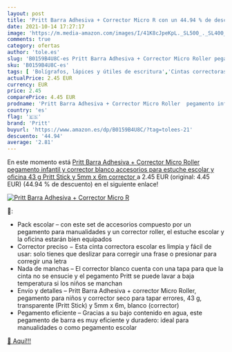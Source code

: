 ```yaml
---
layout: post
title: 'Pritt Barra Adhesiva + Corrector Micro R con un 44.94 % de descuento'
date: 2021-10-14 17:27:17
image: 'https://m.media-amazon.com/images/I/41K8cJpeKpL._SL500_._SL400_.jpg'
comments: true
category: ofertas
author: 'tole.es'
slug: 'B0159B4U8C-es Pritt Barra Adhesiva + Corrector Micro Roller pegamento...'
sku: 'B0159B4U8C-es'
tags: [ 'Bolígrafos, lápices y útiles de escritura','Cintas correctoras de tinta','Correctores y gomas de borrar','Oficina y papelería','adhesiva','barra','escolar','pritt', ]
actualPrice: 2.45 EUR
currency: EUR
price: 2.45
comparePrice: 4.45 EUR
prodname: 'Pritt Barra Adhesiva + Corrector Micro Roller  pegamento infantil y corrector blanco  accesorios para estuche escolar y oficina  43 g  Pritt Stick  y 5mm x 6m  corrector '
country: 'es'
flag: '🇪🇸'
brand: 'Pritt'
buyurl: 'https://www.amazon.es/dp/B0159B4U8C/?tag=tolees-21'
descuento: '44.94'
average: '2.81'
---
```


En este momento está [Pritt Barra Adhesiva + Corrector Micro Roller  pegamento infantil y corrector blanco  accesorios para estuche escolar y oficina  43 g  Pritt Stick  y 5mm x 6m  corrector ](https://www.amazon.es/dp/B0159B4U8C/?tag=tolees-21) a 2.45 EUR (original: 4.45 EUR) (44.94 %  de descuento) en el siguiente enlace!

[![Pritt Barra Adhesiva + Corrector Micro R](https://m.media-amazon.com/images/I/41K8cJpeKpL._SL500_._SL400_.jpg)](https://www.amazon.es/dp/B0159B4U8C/?tag=tolees-21)

🔎:

- Pack escolar – con este set de accesorios compuesto por un pegamento para manualidades y un corrector roller, el estuche escolar y la oficina estarán bien equipados
- Corrector preciso − Esta cinta correctora escolar es limpia y fácil de usar: solo tienes que deslizar para corregir una frase o presionar para corregir una letra
- Nada de manchas – El corrector blanco cuenta con una tapa para que la cinta no se ensucie y el pegamento Pritt se puede lavar a baja temperatura si los niños se manchan
- Envío y detalles – Pritt Barra Adhesiva + corrector Micro Roller, pegamento para niños y corrector seco para tapar errores, 43 g, transparente (Pritt Stick) y 5mm x 6m, blanco (corrector)
- Pegamento eficiente – Gracias a su bajo contenido en agua, este pegamento de barra es muy eficiente y duradero: ideal para manualidades o como pegamento escolar

[🛒 Aquí!!!](https://www.amazon.es/dp/B0159B4U8C/?tag=tolees-21)
